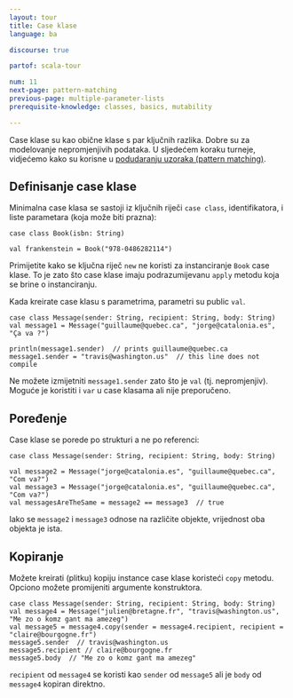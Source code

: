 ```yaml
---
layout: tour
title: Case klase
language: ba

discourse: true

partof: scala-tour

num: 11
next-page: pattern-matching
previous-page: multiple-parameter-lists
prerequisite-knowledge: classes, basics, mutability

---
```


Case klase su kao obične klase s par ključnih razlika.
Dobre su za modelovanje nepromjenjivih podataka.
U sljedećem koraku turneje, vidjećemo kako su korisne u [podudaranju uzoraka (pattern matching)](pattern-matching.html).

## Definisanje case klase
Minimalna case klasa se sastoji iz ključnih riječi `case class`,  identifikatora, i liste parametara (koja može biti prazna):
```tut
case class Book(isbn: String)

val frankenstein = Book("978-0486282114")
```
Primijetite kako se ključna riječ `new` ne koristi za instanciranje `Book` case klase. To je zato što case klase imaju podrazumijevanu `apply` metodu koja se brine o instanciranju.

Kada kreirate case klasu s parametrima, parametri su public `val`.
```
case class Message(sender: String, recipient: String, body: String)
val message1 = Message("guillaume@quebec.ca", "jorge@catalonia.es", "Ça va ?")

println(message1.sender)  // prints guillaume@quebec.ca
message1.sender = "travis@washington.us"  // this line does not compile
```
Ne možete izmijetniti `message1.sender` zato što je  `val` (tj. nepromjenjiv). Moguće je koristiti i `var` u case klasama ali nije preporučeno.

## Poređenje
Case klase se porede po strukturi a ne po referenci:
```
case class Message(sender: String, recipient: String, body: String)

val message2 = Message("jorge@catalonia.es", "guillaume@quebec.ca", "Com va?")
val message3 = Message("jorge@catalonia.es", "guillaume@quebec.ca", "Com va?")
val messagesAreTheSame = message2 == message3  // true
```
Iako se  `message2` i `message3` odnose na različite objekte, vrijednost oba objekta je ista.

## Kopiranje
Možete kreirati (plitku) kopiju instance case klase koristeći `copy` metodu. Opciono možete promijeniti argumente konstruktora.

```
case class Message(sender: String, recipient: String, body: String)
val message4 = Message("julien@bretagne.fr", "travis@washington.us", "Me zo o komz gant ma amezeg")
val message5 = message4.copy(sender = message4.recipient, recipient = "claire@bourgogne.fr")
message5.sender  // travis@washington.us
message5.recipient // claire@bourgogne.fr
message5.body  // "Me zo o komz gant ma amezeg"
```

`recipient` od `message4` se koristi kao `sender` od `message5` ali je `body` od `message4` kopiran direktno.
